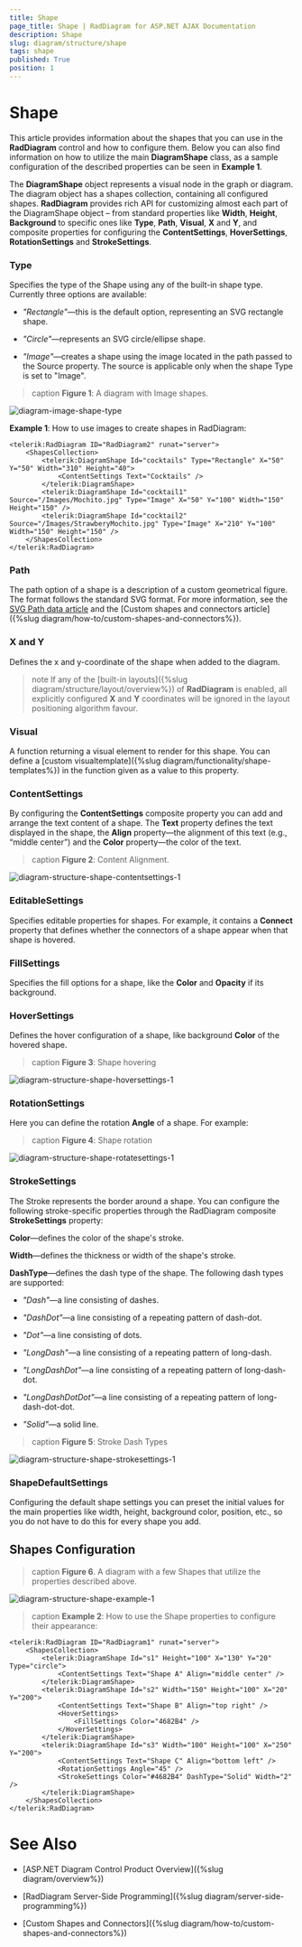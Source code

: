 ```yaml
---
title: Shape
page_title: Shape | RadDiagram for ASP.NET AJAX Documentation
description: Shape
slug: diagram/structure/shape
tags: shape
published: True
position: 1
---
```


# Shape

This article provides information about the shapes that you can use in the **RadDiagram** control and how to configure them. Below you can also find information on how to utilize the main **DiagramShape** class, as a sample configuration of the described properties can be seen in **Example 1**.

The **DiagramShape** object represents a visual node in the graph or diagram. The diagram object has a shapes collection, containing all configured shapes. **RadDiagram** provides rich API for customizing almost each part of the DiagramShape object – from standard properties like **Width**, **Height**, **Background** to specific ones like **Type**, **Path**, **Visual**, **X** and **Y**, and composite properties for configuring the **ContentSettings**, **HoverSettings**, **RotationSettings** and **StrokeSettings**.

### Type

Specifies the type of the Shape using any of the built-in shape type. Currently three options are available:

* *"Rectangle"*—this is the default option, representing an SVG rectangle shape.

* *"Circle"*—represents an SVG circle/ellipse shape.

* *"Image"*—creates a shape using the image located in the path passed to the Source property.	The source is applicable only when the shape Type is set to "Image".

>caption **Figure 1**: A diagram with Image shapes.

![diagram-image-shape-type](images/diagram-image-shape-type.png)

**Example 1**: How to use images to create shapes in RadDiagram:

````ASP.NET
<telerik:RadDiagram ID="RadDiagram2" runat="server">
	<ShapesCollection>
		<telerik:DiagramShape Id="cocktails" Type="Rectangle" X="50" Y="50" Width="310" Height="40">
			<ContentSettings Text="Cocktails" />
		</telerik:DiagramShape>
		<telerik:DiagramShape Id="cocktail1" Source="/Images/Mochito.jpg" Type="Image" X="50" Y="100" Width="150" Height="150" />
		<telerik:DiagramShape Id="cocktail2" Source="/Images/StrawberyMochito.jpg" Type="Image" X="210" Y="100" Width="150" Height="150" />
	</ShapesCollection>
</telerik:RadDiagram>
````

### Path

The path option of a shape is a description of a custom geometrical figure. The format follows the standard SVG format. For more information, see the	[SVG Path data article](https://www.w3.org/TR/SVG/paths.html#PathData) and the [Custom shapes and connectors article]({%slug diagram/how-to/custom-shapes-and-connectors%}).

### X and Y

Defines the x and y-coordinate of the shape when added to the diagram. 

>note If any of the [built-in layouts]({%slug diagram/structure/layout/overview%}) of **RadDiagram** is enabled, all explicitly configured **X** and **Y** coordinates will be ignored in the layout positioning algorithm favour.

### Visual

A function returning a visual element to render for this shape. You can define a [custom visualtemplate]({%slug diagram/functionality/shape-templates%}) in the function given as a value to this property.

### ContentSettings

By configuring the **ContentSettings** composite property you can add and arrange the text content of a shape. The **Text** property defines the text displayed in the shape, the **Align**	property—the alignment of this text (e.g., “middle center”) and the **Color** property—the color of the text.

>caption **Figure 2**: Content Alignment.

![diagram-structure-shape-contentsettings-1](images/diagram-structure-shape-contentsettings-1.png)

### EditableSettings

Specifies editable properties for shapes. For example, it contains a **Connect** property that defines whether the connectors of a shape appear when that shape is hovered.

### FillSettings

Specifies the fill options for a shape, like the **Color** and **Opacity** if its background.

### HoverSettings

Defines the hover configuration of a shape, like background **Color** of the hovered shape.

>caption **Figure 3**: Shape hovering

![diagram-structure-shape-hoversettings-1](images/diagram-structure-shape-hoversettings-1.png)

### RotationSettings

Here you can define the rotation **Angle** of a shape. For example:

>caption **Figure 4**: Shape rotation

![diagram-structure-shape-rotatesettings-1](images/diagram-structure-shape-rotatesettings-1.png)

### StrokeSettings

The Stroke represents the border around a shape. You can configure the following stroke-specific properties through the RadDiagram composite **StrokeSettings** property:

**Color**—defines the color of the shape's stroke.

**Width**—defines the thickness or width of the shape's stroke.

**DashType**—defines the dash type of the shape. The following dash types are supported:

* *"Dash"*—a line consisting of dashes.

* *"DashDot"*—a line consisting of a repeating pattern of dash-dot.

* *"Dot"*—a line consisting of dots.

* *"LongDash"*—a line consisting of a repeating pattern of long-dash.

* *"LongDashDot"*—a line consisting of a repeating pattern of long-dash-dot.

* *"LongDashDotDot"*—a line consisting of a repeating pattern of long-dash-dot-dot.

* *"Solid"*—a solid line.

>caption **Figure 5**: Stroke Dash Types

![diagram-structure-shape-strokesettings-1](images/diagram-structure-shape-strokesettings-1.png)

### ShapeDefaultSettings

Configuring the default shape settings you can preset the initial values for the main properties like width, height, background color, position, etc., so you do not have to do this for every shape you add.

## Shapes Configuration

>caption **Figure 6**. A diagram with a few Shapes that utilize the properties described above.

![diagram-structure-shape-example-1](images/diagram-structure-shape-example-1.png)

>caption **Example 2**: How to use the Shape properties to configure their appearance:

````ASP.NET
<telerik:RadDiagram ID="RadDiagram1" runat="server">
	<ShapesCollection>
		<telerik:DiagramShape Id="s1" Height="100" X="130" Y="20" Type="circle">
			<ContentSettings Text="Shape A" Align="middle center" />
		</telerik:DiagramShape>
		<telerik:DiagramShape Id="s2" Width="150" Height="100" X="20" Y="200">
			<ContentSettings Text="Shape B" Align="top right" />
			<HoverSettings>
				<FillSettings Color="4682B4" />
			</HoverSettings>
		</telerik:DiagramShape>
		<telerik:DiagramShape Id="s3" Width="100" Height="100" X="250" Y="200">
			<ContentSettings Text="Shape C" Align="bottom left" />
			<RotationSettings Angle="45" />
			<StrokeSettings Color="#4682B4" DashType="Solid" Width="2" />
		</telerik:DiagramShape>
	</ShapesCollection>
</telerik:RadDiagram>
````

# See Also

 * [ASP.NET Diagram Control Product Overview]({%slug diagram/overview%})

 * [RadDiagram Server-Side Programming]({%slug diagram/server-side-programming%})

 * [Custom Shapes and Connectors]({%slug diagram/how-to/custom-shapes-and-connectors%})
